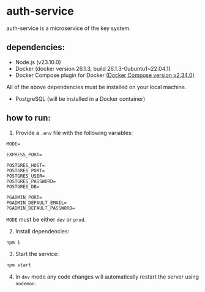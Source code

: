 # auth-service

auth-service is a microservice of the key system.

## dependencies:

- Node.js (v23.10.0)
- Docker (docker version 26.1.3, build 26.1.3-0ubuntu1~22.04.1)
- Docker Compose plugin for Docker [(Docker Compose version v2.34.0)](https://docs.docker.com/compose/install/linux/)

All of the above dependencies must be installed on your local machine.

- PostgreSQL (will be installed in a Docker container)

## how to run:

1. Provide a `.env` file with the following variables:

```dotenv
MODE=

EXPRESS_PORT=

POSTGRES_HOST=
POSTGRES_PORT=
POSTGRES_USER=
POSTGRES_PASSWORD=
POSTGRES_DB=

PGADMIN_PORT=
PGADMIN_DEFAULT_EMAIL=
PGADMIN_DEFAULT_PASSWORD=
```

`MODE` must be either `dev` or `prod`.

2. Install dependencies:

```bash
npm i
```

3. Start the service:

```bash
npm start
```

4. In `dev` mode any code changes will automatically restart the server using `nodemon`.
